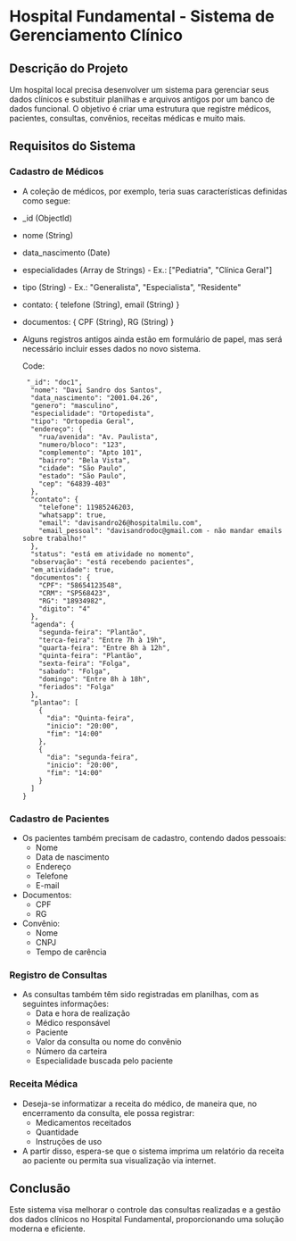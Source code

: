 # Hospital Fundamental - Sistema de Gerenciamento Clínico

## Descrição do Projeto

Um hospital local precisa desenvolver um sistema para gerenciar seus dados clínicos e substituir planilhas e arquivos antigos por um banco de dados funcional. O objetivo é criar uma estrutura que registre médicos, pacientes, consultas, convênios, receitas médicas e muito mais.

## Requisitos do Sistema

### Cadastro de Médicos
- A coleção de médicos, por exemplo, teria suas características definidas como segue:

- _id (ObjectId)
- nome (String)
- data_nascimento (Date)
- especialidades (Array de Strings) - Ex.: ["Pediatria", "Clínica Geral"]
- tipo (String) - Ex.: "Generalista", "Especialista", "Residente"
- contato: { telefone (String), email (String) }
- documentos: { CPF (String), RG (String) }
- Alguns registros antigos ainda estão em formulário de papel, mas será necessário incluir esses dados no novo sistema.

  Code:
  ```Kt
   "_id": "doc1",
    "nome": "Davi Sandro dos Santos",
    "data_nascimento": "2001.04.26",
    "genero": "masculino",
    "especialidade": "Ortopedista",
    "tipo": "Ortopedia Geral",
    "endereço": {
      "rua/avenida": "Av. Paulista",
      "numero/bloco": "123",
      "complemento": "Apto 101",
      "bairro": "Bela Vista",
      "cidade": "São Paulo",
      "estado": "São Paulo",
      "cep": "64839-403"
    },
    "contato": {
      "telefone": 11985246203,
      "whatsapp": true,
      "email": "davisandro26@hospitalmilu.com",
      "email_pessoal": "davisandrodoc@gmail.com - não mandar emails sobre trabalho!"
    },
    "status": "está em atividade no momento",
    "observação": "está recebendo pacientes",
    "em_atividade": true,
    "documentos": {
      "CPF": "58654123548",
      "CRM": "SP568423",
      "RG": "18934982",
      "digito": "4"
    },
    "agenda": {
      "segunda-feira": "Plantão",
      "terca-feira": "Entre 7h à 19h",
      "quarta-feira": "Entre 8h à 12h",
      "quinta-feira": "Plantão",
      "sexta-feira": "Folga",
      "sabado": "Folga",
      "domingo": "Entre 8h à 18h",
      "feriados": "Folga"
    },
    "plantao": [
      {
        "dia": "Quinta-feira",
        "inicio": "20:00",
        "fim": "14:00"
      },
      {
        "dia": "segunda-feira",
        "inicio": "20:00",
        "fim": "14:00"
      }
    ]
  }

### Cadastro de Pacientes
- Os pacientes também precisam de cadastro, contendo dados pessoais:
  - Nome
  - Data de nascimento
  - Endereço
  - Telefone
  - E-mail
- Documentos:
  - CPF
  - RG
- Convênio:
  - Nome
  - CNPJ
  - Tempo de carência

### Registro de Consultas
- As consultas também têm sido registradas em planilhas, com as seguintes informações:
  - Data e hora de realização
  - Médico responsável
  - Paciente
  - Valor da consulta ou nome do convênio
  - Número da carteira
  - Especialidade buscada pelo paciente

### Receita Médica
- Deseja-se informatizar a receita do médico, de maneira que, no encerramento da consulta, ele possa registrar:
  - Medicamentos receitados
  - Quantidade
  - Instruções de uso
- A partir disso, espera-se que o sistema imprima um relatório da receita ao paciente ou permita sua visualização via internet.

## Conclusão

Este sistema visa melhorar o controle das consultas realizadas e a gestão dos dados clínicos no Hospital Fundamental, proporcionando uma solução moderna e eficiente.
